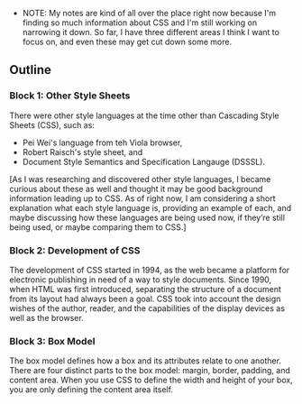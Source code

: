 * NOTE: My notes are kind of all over the place right now because I'm finding so much information about CSS and I'm still working on narrowing it down. So far, I have three different areas I think I want to focus on, and even these may get cut down some more.

## Outline

### Block 1: Other Style Sheets

There were other style languages at the time other than Cascading Style Sheets (CSS), such as: 
- Pei Wei's language from teh Viola browser,
- Robert Raisch's style sheet, and
- Document Style Semantics and Specification Langauge (DSSSL).

[As I was researching and discovered other style languages, I became curious about these as well and thought it may be good background information leading up to CSS. As of right now, I am considering a short explanation what each style language is, providing an example of each, and maybe discussing how these languages are being used now, if they’re still being used, or maybe comparing them to CSS.]

### Block 2: Development of CSS

The development of CSS started in 1994, as the web became a platform for electronic publishing in need of a way to style documents. Since 1990, when HTML was first introduced, separating the structure of a document from its layout had always been a goal. CSS took into account the design wishes of the author, reader, and the capabilities of the display devices as well as the browser.

### Block 3: Box Model

The box model defines how a box and its attributes relate to one another. There are four distinct parts to the box model: margin, border, padding, and content area. When you use CSS to define the width and height of your box, you are only defining the content area itself.